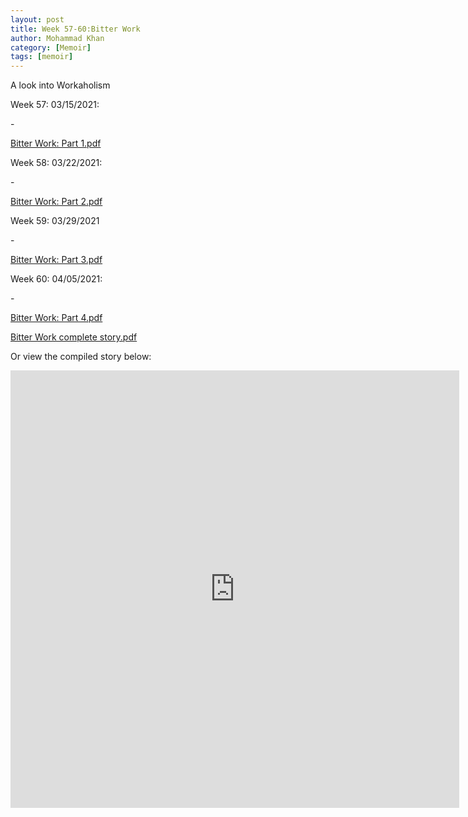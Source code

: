```yaml
---
layout: post
title: Week 57-60:Bitter Work
author: Mohammad Khan
category: [Memoir]
tags: [memoir]
---
```

A look into Workaholism





<p>Week 57: 03/15/2021:</p>
- <p><a href="https://drive.google.com/file/d/1PZFtSaULZkI6V5yYf5XHw93_PZoGeZBp/view?usp=sharing">
Bitter Work: Part 1.pdf</a></p>

<p>Week 58: 03/22/2021:</p>
- <p><a href="https://drive.google.com/file/d/17_IGQQwvjoKR7TOO1nXruymmmLhyxdGd/view?usp=sharing">
Bitter Work: Part 2.pdf</a></p>

<p>Week 59: 03/29/2021</p>
- <p><a href="https://drive.google.com/file/d/1ICWzd2wNCO9Dc-qaaD7WdgoJAFEQ5JaX/view?usp=sharing">
Bitter Work: Part 3.pdf</a></p>

<p>Week 60: 04/05/2021:</p>
- <p><a href="https://drive.google.com/file/d/1gpOyi8hU573014Abo-5FXicRzT5V8sKj/view?usp=sharing">
Bitter Work: Part 4.pdf</a></p>

<p><a href="https://drive.google.com/file/d/1BVOCaNDJIsEXDHwhSXVKZ2DZ0lyUd9hF/view?usp=sharing">
Bitter Work complete story.pdf</a></p>

Or view the compiled story below: 
<!-- <embed src="https://drive.google.com/file/d/1INkRoI_oPlyxbBqTNUnG0mh4QYkuY025/view?usp=sharing#toolbar=0" width="800px" height="2100px" /> -->
<iframe
src="https://drive.google.com/file/d/1INkRoI_oPlyxbBqTNUnG0mh4QYkuY025/view?usp=sharing&embedded=true"
style="width:718px; height:700px;" frameborder="0"></iframe>
